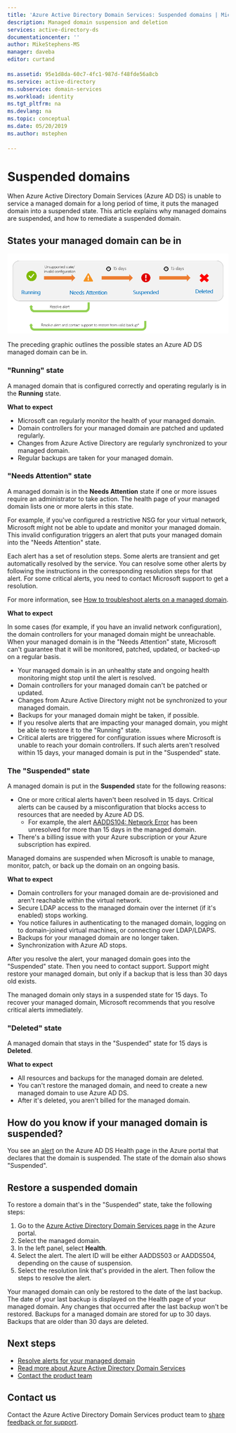 ```yaml
---
title: 'Azure Active Directory Domain Services: Suspended domains | Microsoft Docs'
description: Managed domain suspension and deletion
services: active-directory-ds
documentationcenter: ''
author: MikeStephens-MS
manager: daveba
editor: curtand

ms.assetid: 95e1d8da-60c7-4fc1-987d-f48fde56a8cb
ms.service: active-directory
ms.subservice: domain-services
ms.workload: identity
ms.tgt_pltfrm: na
ms.devlang: na
ms.topic: conceptual
ms.date: 05/20/2019
ms.author: mstephen

---
```

# Suspended domains
When Azure Active Directory Domain Services (Azure AD DS) is unable to service a managed domain for a long period of time, it puts the managed domain into a suspended state. This article explains why managed domains are suspended, and how to remediate a suspended domain.


## States your managed domain can be in

![Suspended domain timeline](media/active-directory-domain-services-suspension/suspension-timeline.PNG)

The preceding graphic outlines the possible states an Azure AD DS managed domain can be in.

### "Running" state
A managed domain that is configured correctly and operating regularly is in the **Running** state.

**What to expect**
* Microsoft can regularly monitor the health of your managed domain.
* Domain controllers for your managed domain are patched and updated regularly.
* Changes from Azure Active Directory are regularly synchronized to your managed domain.
* Regular backups are taken for your managed domain.


### "Needs Attention" state
A managed domain is in the **Needs Attention** state if one or more issues require an administrator to take action. The health page of your managed domain lists one or more alerts in this state.

For example, if you've configured a restrictive NSG for your virtual network, Microsoft might not be able to update and monitor your managed domain. This invalid configuration triggers an alert that puts your managed domain into the "Needs Attention" state.

Each alert has a set of resolution steps. Some alerts are transient and get automatically resolved by the service. You can resolve some other alerts by following the instructions in the corresponding resolution steps for that alert. For some critical alerts, you need to contact Microsoft support to get a resolution.

For more information, see [How to troubleshoot alerts on a managed domain](troubleshoot-alerts.md).

**What to expect**

In some cases (for example, if you have an invalid network configuration), the domain controllers for your managed domain might be unreachable. When your managed domain is in the "Needs Attention" state, Microsoft can't guarantee that it will be monitored, patched, updated, or backed-up on a regular basis.

* Your managed domain is in an unhealthy state and ongoing health monitoring might stop until the alert is resolved.
* Domain controllers for your managed domain can't be patched or updated.
* Changes from Azure Active Directory might not be synchronized to your managed domain.
* Backups for your managed domain might be taken, if possible.
* If you resolve alerts that are impacting your managed domain, you might be able to restore it to the "Running" state.
* Critical alerts are triggered for configuration issues where Microsoft is unable to reach your domain controllers. If such alerts aren't resolved within 15 days, your managed domain is put in the "Suspended" state.


### The "Suspended" state
A managed domain is put in the **Suspended** state for the following reasons:

* One or more critical alerts haven't been resolved in 15 days. Critical alerts can be caused by a misconfiguration that blocks access to resources that are needed by Azure AD DS.
    * For example, the alert [AADDS104: Network Error](active-directory-ds-troubleshoot-nsg.md) has been unresolved for more than 15 days in the managed domain.
* There's a billing issue with your Azure subscription or your Azure subscription has expired.

Managed domains are suspended when Microsoft is unable to manage, monitor, patch, or back up the domain on an ongoing basis.

**What to expect**
* Domain controllers for your managed domain are de-provisioned and aren't reachable within the virtual network.
* Secure LDAP access to the managed domain over the internet (if it's enabled) stops working.
* You notice failures in authenticating to the managed domain, logging on to domain-joined virtual machines, or connecting over LDAP/LDAPS.
* Backups for your managed domain are no longer taken.
* Synchronization with Azure AD stops.

After you resolve the alert, your managed domain goes into the "Suspended" state. Then you need to contact support.
Support might restore your managed domain, but only if a backup that is less than 30 days old exists.

The managed domain only stays in a suspended state for 15 days. To recover your managed domain, Microsoft recommends that you resolve critical alerts immediately.


### "Deleted" state
A managed domain that stays in the "Suspended" state for 15 days is **Deleted**.

**What to expect**
* All resources and backups for the managed domain are deleted.
* You can't restore the managed domain, and need to create a new managed domain to use Azure AD DS.
* After it's deleted, you aren't billed for the managed domain.


## How do you know if your managed domain is suspended?
You see an [alert](troubleshoot-alerts.md) on the Azure AD DS Health page in the Azure portal that declares that the domain is suspended. The state of the domain also shows "Suspended".


## Restore a suspended domain
To restore a domain that's in the "Suspended" state, take the following steps:

1. Go to the [Azure Active Directory Domain Services page](https://portal.azure.com/#blade/HubsExtension/Resources/resourceType/Microsoft.AAD%2FdomainServices) in the Azure portal.
2. Select the managed domain.
3. In the left panel, select **Health**.
4. Select the alert. The alert ID will be either AADDS503 or AADDS504, depending on the cause of suspension.
5. Select the resolution link that's provided in the alert. Then follow the steps to resolve the alert.

Your managed domain can only be restored to the date of the last backup. The date of your last backup is displayed on the Health page of your managed domain. Any changes that occurred after the last backup won't be restored. Backups for a managed domain are stored for up to 30 days. Backups that are older than 30 days are deleted.


## Next steps
- [Resolve alerts for your managed domain](troubleshoot-alerts.md)
- [Read more about Azure Active Directory Domain Services](overview.md)
- [Contact the product team](contact-us.md)

## Contact us
Contact the Azure Active Directory Domain Services product team to [share feedback or for support](contact-us.md).
